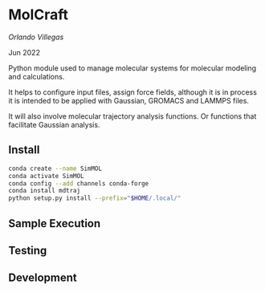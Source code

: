 # MolCraft

*Orlando Villegas*

Jun 2022

Python module used to manage molecular systems for molecular modeling and calculations.

It helps to configure input files, assign force fields, although it is in process it is intended to be applied with Gaussian, GROMACS and LAMMPS files. 

It will also involve molecular trajectory analysis functions. Or functions that facilitate Gaussian analysis.

## Install

```bash
conda create --name SimMOL
conda activate SimMOL
conda config --add channels conda-forge
conda install mdtraj
python setup.py install --prefix="$HOME/.local/"
```

## Sample Execution

## Testing

## Development

